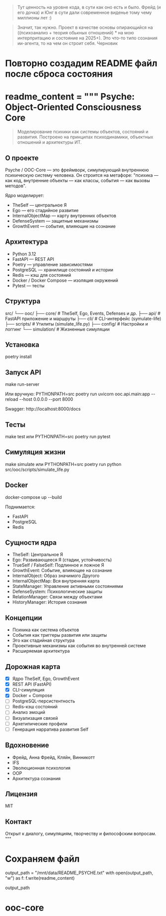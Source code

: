 > Тут ценность на уровне кода, в сути как оно есть и было. Фрейд (и его дочка) и Юнг в сути дали современное виденье тому чему миллионы лет :)

> Значит, так нужно. Проект в качестве основы опирающийся на ((психоанализ + теория обькных отношений) * на мою интерпритацию и состояние на 2025+). Это что-то типо сознания ии-агента, то на чем он строит себя.
> Черновик


# Повторно создадим README файл после сброса состояния
readme_content = """
Psyche: Object-Oriented Consciousness Core
==========================================

> Моделирование психики как системы объектов, состояний и развития.
> Построено на принципах психодинамики, объектных отношений и архитектуры ИТ.

О проекте
---------

Psyche / OOC-Core — это фреймворк, симулирующий внутреннюю психическую систему человека.
Он строится на метафоре: "психика — как код, внутренние объекты — как классы, события — как вызовы методов".

Ядро моделирует:
- TheSelf — центральное Я
- Ego — его стадийное развитие
- InternalObjectMap — карту внутренних объектов
- DefenseSystem — защитные механизмы
- GrowthEvent — события, влияющие на сознание

Архитектура
-----------
- Python 3.12
- FastAPI — REST API
- Poetry — управление зависимостями
- PostgreSQL — хранилище состояний и истории
- Redis — кэш для состояний
- Docker / Docker Compose — изоляция окружений
- Pytest — тесты

Структура
---------
src/
 └── ooc/
      ├── core/         # TheSelf, Ego, Events, Defenses и др.
      ├── api/          # FastAPI приложение и маршруты
      ├── cli/          # CLI-интерфейс (symulate-life)
      ├── scripts/      # Утилиты (simulate_life.py)
      ├── config/       # Настройки и логгинг
      └── simulation/   # Жизненные симуляции

Установка
---------
poetry install

Запуск API
----------
make run-server

Или вручную:
PYTHONPATH=src poetry run uvicorn ooc.api.main:app --reload --host 0.0.0.0 --port 8000

Swagger: http://localhost:8000/docs

Тесты
-----
make test
или
PYTHONPATH=src poetry run pytest

Симуляция жизни
---------------
make simulate
или
PYTHONPATH=src poetry run python src/ooc/scripts/simulate_life.py

Docker
------
docker-compose up --build

Поднимается:
- FastAPI
- PostgreSQL
- Redis

Сущности ядра
-------------
- TheSelf: Центральное Я
- Ego: Развивающееся Я (стадии, устойчивость)
- TrueSelf / FalseSelf: Подлинное и ложное Я
- GrowthEvent: Событие, влияющее на сознание
- InternalObject: Образ значимого Другого
- InternalObjectMap: Вся внутренняя карта
- StateManager: Управление активными состояниями
- DefenseSystem: Психологические защиты
- RelationManager: Связи между объектами
- HistoryManager: История сознания

Концепции
---------
- Психика как система объектов
- События как триггеры развития или защиты
- Эго как стадийная структура
- Проективные механизмы как события во внутренней системе
- Расширяемая архитектура

Дорожная карта
--------------
- [x] Ядро TheSelf, Ego, GrowthEvent
- [x] REST API (FastAPI)
- [x] CLI-симуляция
- [x] Docker + Compose
- [ ] PostgreSQL-персистентность
- [ ] Redis-кэш состояний
- [ ] Анализ эмоций
- [ ] Визуализация связей
- [ ] Архетипические профили
- [ ] Генерация нарратива развития Self

Вдохновение
-----------
- Фрейд, Анна Фрейд, Кляйн, Винникотт
- IFS
- Эволюционная психология
- OOP
- Архитектура сознания

Лицензия
--------
MIT

Контакт
-------
Открыт к диалогу, симуляциям, творчеству и философским вопросам.
"""

# Сохраняем файл
output_path = "/mnt/data/README_PSYCHE.txt"
with open(output_path, "w") as f:
    f.write(readme_content)

output_path
# ooc-core
